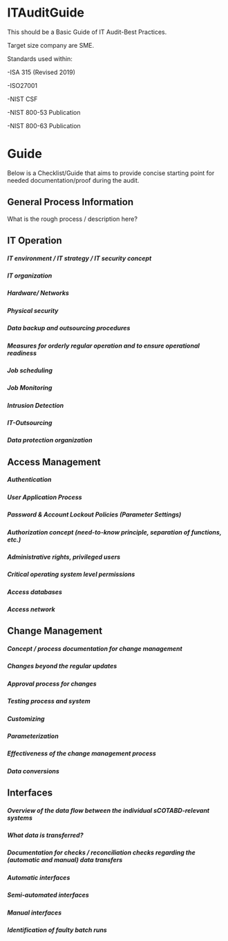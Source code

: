 # ITAuditGuide

This should be a Basic Guide of IT Audit-Best Practices. 

Target size company are SME. 

Standards used within:  

-ISA 315 (Revised 2019)

-ISO27001

-NIST CSF

-NIST 800-53 Publication 

-NIST 800-63 Publication 



# Guide 

Below is a Checklist/Guide that aims to provide concise starting point for needed documentation/proof during the audit. 

## General Process Information 

What is the rough process / description here? 


## IT Operation

##### IT environment / IT strategy / IT security concept
##### IT organization
##### Hardware/ Networks
##### Physical security
##### Data backup and outsourcing procedures
##### Measures for orderly regular operation and to ensure operational readiness
##### Job scheduling
##### Job Monitoring
##### Intrusion Detection
##### IT-Outsourcing
##### Data protection organization

## Access Management

##### Authentication
##### User Application Process
##### Password & Account Lockout Policies (Parameter Settings)
##### Authorization concept (need-to-know principle, separation of functions, etc.)
##### Administrative rights, privileged users
##### Critical operating system level permissions
##### Access databases
##### Access network

## Change Management

##### Concept / process documentation for change management
##### Changes beyond the regular updates
##### Approval process for changes
##### Testing process and system
##### Customizing
##### Parameterization
##### Effectiveness of the change management process
##### Data conversions

## Interfaces

##### Overview of the data flow between the individual sCOTABD-relevant systems
##### What data is transferred?
##### Documentation for checks / reconciliation checks regarding the (automatic and manual) data transfers
##### Automatic interfaces
##### Semi-automated interfaces
##### Manual interfaces
##### Identification of faulty batch runs




